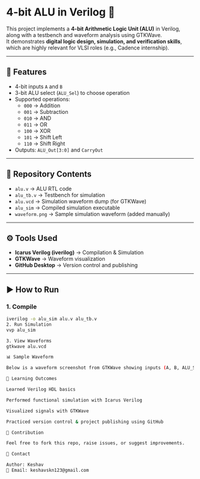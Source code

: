 # 4-bit ALU in Verilog 🚀

This project implements a **4-bit Arithmetic Logic Unit (ALU)** in Verilog, along with a testbench and waveform analysis using GTKWave.  
It demonstrates **digital logic design, simulation, and verification skills**, which are highly relevant for VLSI roles (e.g., Cadence internship).

---

## 📝 Features
- 4-bit inputs `A` and `B`
- 3-bit ALU select (`ALU_Sel`) to choose operation
- Supported operations:
  - `000` → Addition  
  - `001` → Subtraction  
  - `010` → AND  
  - `011` → OR  
  - `100` → XOR  
  - `101` → Shift Left  
  - `110` → Shift Right  
- Outputs: `ALU_Out[3:0]` and `CarryOut`

---

## 📂 Repository Contents
- `alu.v` → ALU RTL code  
- `alu_tb.v` → Testbench for simulation  
- `alu.vcd` → Simulation waveform dump (for GTKWave)  
- `alu_sim` → Compiled simulation executable  
- `waveform.png` → Sample simulation waveform (added manually)  

---

## ⚙️ Tools Used
- **Icarus Verilog (iverilog)** → Compilation & Simulation  
- **GTKWave** → Waveform visualization  
- **GitHub Desktop** → Version control and publishing  

---
## ▶️ How to Run

### 1. Compile
```bash
iverilog -o alu_sim alu.v alu_tb.v
2. Run Simulation
vvp alu_sim

3. View Waveforms
gtkwave alu.vcd

📊 Sample Waveform

Below is a waveform screenshot from GTKWave showing inputs (A, B, ALU_Sel) and outputs (ALU_Out, CarryOut): waveform.png

🎯 Learning Outcomes

Learned Verilog HDL basics

Performed functional simulation with Icarus Verilog

Visualized signals with GTKWave

Practiced version control & project publishing using GitHub

🤝 Contribution

Feel free to fork this repo, raise issues, or suggest improvements.

📧 Contact

Author: Keshav
📩 Email: keshavskn123@gmail.com
